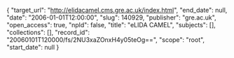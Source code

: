 {
  "target_url": "http://elidacamel.cms.gre.ac.uk/index.html", 
  "end_date": null, 
  "date": "2006-01-01T12:00:00", 
  "slug": 140929, 
  "publisher": "gre.ac.uk", 
  "open_access": true, 
  "npld": false, 
  "title": "eLIDA CAMEL", 
  "subjects": [], 
  "collections": [], 
  "record_id": "20060101T120000/fs/2NU3xaZOnxH4y05teOg==", 
  "scope": "root", 
  "start_date": null
}

